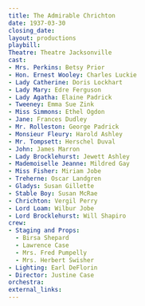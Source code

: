 ```yaml
---
title: The Admirable Chrichton
date: 1937-03-30
closing_date:
layout: productions
playbill:
Theatre: Theatre Jacksonville
cast:
- Mrs. Perkins: Betsy Prior
- Hon. Ernest Wooley: Charles Luckie
- Lady Catherine: Doris Lockhart
- Lady Mary: Edre Ferguson
- Lady Agatha: Elaine Padrick
- Tweeney: Emma Sue Zink
- Miss Simmons: Ethel Ogdon
- Jane: Frances Dudley
- Mr. Rolleston: George Padrick
- Monsieur Fleury: Harold Ashley
- Mr. Tompsett: Herschel Duval
- John: James Marron
- Lady Brocklehurst: Jewett Ashley
- Mademoiselle Jeanne: Mildred Gay
- Miss Fisher: Miriam Jobe
- Treherne: Oscar Landgren
- Gladys: Susan Gillette
- Stable Boy: Susan McRae
- Chrichton: Vergil Perry
- Lord Loam: Wilbur Jobe
- Lord Brocklehurst: Will Shapiro
crew:
- Staging and Props:
  - Birsa Shepard
  - Lawrence Case
  - Mrs. Fred Pumpelly
  - Mrs. Herbert Swisher
- Lighting: Earl DeFlorin
- Director: Justine Case
orchestra:
external_links:
---
```


